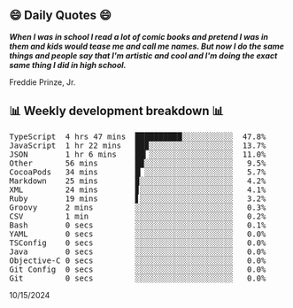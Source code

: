 ## 😄 Daily Quotes 😄

_**When I was in school I read a lot of comic books and pretend I was in them and kids would tease me and call me names. But now I do the same things and people say that I'm artistic and cool and I'm doing the exact same thing I did in high school.**_

Freddie Prinze, Jr.



## 📊 Weekly development breakdown 📊

<pre>TypeScript  4 hrs 47 mins  ██████████░░░░░░░░░░░  47.8%
JavaScript  1 hr 22 mins   ██▉░░░░░░░░░░░░░░░░░░  13.7%
JSON        1 hr 6 mins    ██▎░░░░░░░░░░░░░░░░░░  11.0%
Other       56 mins        █▉░░░░░░░░░░░░░░░░░░░   9.5%
CocoaPods   34 mins        █▏░░░░░░░░░░░░░░░░░░░   5.7%
Markdown    25 mins        ▉░░░░░░░░░░░░░░░░░░░░   4.2%
XML         24 mins        ▊░░░░░░░░░░░░░░░░░░░░   4.1%
Ruby        19 mins        ▋░░░░░░░░░░░░░░░░░░░░   3.2%
Groovy      2 mins         ░░░░░░░░░░░░░░░░░░░░░   0.3%
CSV         1 min          ░░░░░░░░░░░░░░░░░░░░░   0.2%
Bash        0 secs         ░░░░░░░░░░░░░░░░░░░░░   0.1%
YAML        0 secs         ░░░░░░░░░░░░░░░░░░░░░   0.0%
TSConfig    0 secs         ░░░░░░░░░░░░░░░░░░░░░   0.0%
Java        0 secs         ░░░░░░░░░░░░░░░░░░░░░   0.0%
Objective-C 0 secs         ░░░░░░░░░░░░░░░░░░░░░   0.0%
Git Config  0 secs         ░░░░░░░░░░░░░░░░░░░░░   0.0%
Git         0 secs         ░░░░░░░░░░░░░░░░░░░░░   0.0%</pre>

10/15/2024